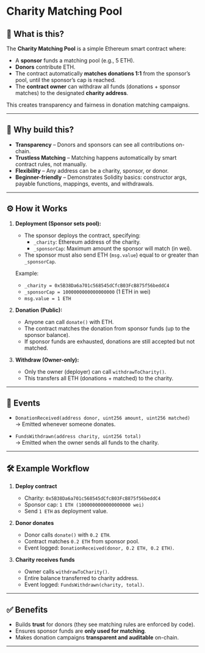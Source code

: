 # Charity Matching Pool

## 📌 What is this?

The **Charity Matching Pool** is a simple Ethereum smart contract where:

- A **sponsor** funds a matching pool (e.g., 5 ETH).
- **Donors** contribute ETH.
- The contract automatically **matches donations 1:1** from the sponsor’s pool, until the sponsor’s cap is reached.
- The **contract owner** can withdraw all funds (donations + sponsor matches) to the designated **charity address**.

This creates transparency and fairness in donation matching campaigns.

---

## 🎯 Why build this?

- **Transparency** – Donors and sponsors can see all contributions on-chain.
- **Trustless Matching** – Matching happens automatically by smart contract rules, not manually.
- **Flexibility** – Any address can be a charity, sponsor, or donor.
- **Beginner-friendly** – Demonstrates Solidity basics: constructor args, payable functions, mappings, events, and withdrawals.

---

## ⚙️ How it Works

1. **Deployment (Sponsor sets pool):**

   - The sponsor deploys the contract, specifying:
     - `_charity`: Ethereum address of the charity.
     - `_sponsorCap`: Maximum amount the sponsor will match (in wei).
   - The sponsor must also send ETH (`msg.value`) equal to or greater than `_sponsorCap`.

   Example:

   - `_charity = 0x5B38Da6a701c568545dCfcB03FcB875f56beddC4`
   - `_sponsorCap = 1000000000000000000` (1 ETH in wei)
   - `msg.value = 1 ETH`

2. **Donation (Public):**

   - Anyone can call `donate()` with ETH.
   - The contract matches the donation from sponsor funds (up to the sponsor balance).
   - If sponsor funds are exhausted, donations are still accepted but not matched.

3. **Withdraw (Owner-only):**
   - Only the owner (deployer) can call `withdrawToCharity()`.
   - This transfers all ETH (donations + matched) to the charity.

---

## 📜 Events

- `DonationReceived(address donor, uint256 amount, uint256 matched)`  
  → Emitted whenever someone donates.

- `FundsWithdrawn(address charity, uint256 total)`  
  → Emitted when the owner sends all funds to the charity.

---

## 🛠️ Example Workflow

1. **Deploy contract**

   - Charity: `0x5B38Da6a701c568545dCfcB03FcB875f56beddC4`
   - Sponsor cap: `1 ETH (1000000000000000000 wei)`
   - Send `1 ETH` as deployment value.

2. **Donor donates**

   - Donor calls `donate()` with `0.2 ETH`.
   - Contract matches `0.2 ETH` from sponsor pool.
   - Event logged: `DonationReceived(donor, 0.2 ETH, 0.2 ETH)`.

3. **Charity receives funds**
   - Owner calls `withdrawToCharity()`.
   - Entire balance transferred to charity address.
   - Event logged: `FundsWithdrawn(charity, total)`.

---

## ✅ Benefits

- Builds **trust** for donors (they see matching rules are enforced by code).
- Ensures sponsor funds are **only used for matching**.
- Makes donation campaigns **transparent and auditable** on-chain.

---
